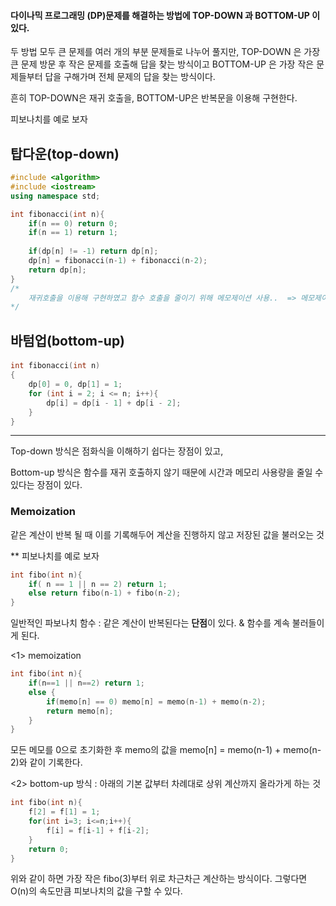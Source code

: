 #### 다이나믹 프로그래밍 (DP)문제를 해결하는 방법에 TOP-DOWN 과 BOTTOM-UP 이 있다.

두 방법 모두 큰 문제를 여러 개의 부분 문제들로 나누어 풀지만, TOP-DOWN 은 가장 큰 문제 방문 후 작은 문제를 호출해 답을 찾는 방식이고 BOTTOM-UP 은 가장 작은 문제들부터 답을 구해가며 전체 문제의 답을 찾는 방식이다.



흔히 TOP-DOWN은 재귀 호출을, BOTTOM-UP은 반복문을 이용해 구현한다.



피보나치를 예로 보자



## 탑다운(top-down)

~~~C++
#include <algorithm>
#include <iostream>
using namespace std;

int fibonacci(int n){
	if(n == 0) return 0;
    if(n == 1) return 1;
    
    if(dp[n] != -1) return dp[n];
    dp[n] = fibonacci(n-1) + fibonacci(n-2);
    return dp[n];
}
/*
	재귀호출을 이용해 구현하였고 함수 호출을 줄이기 위해 메모제이션 사용..  => 메모제이션 맨 아래에 설명
*/
~~~





## 바텀업(bottom-up)

#### 

~~~c
int fibonacci(int n)
{
    dp[0] = 0, dp[1] = 1;
    for (int i = 2; i <= n; i++){
	    dp[i] = dp[i - 1] + dp[i - 2];
    }
}
~~~



<hr>

Top-down 방식은 점화식을 이해하기 쉽다는 장점이 있고, 

Bottom-up 방식은 함수를 재귀 호출하지 않기 때문에 시간과 메모리 사용량을 줄일 수 있다는 장점이 있다.

 



### Memoization

같은 계산이 반복 될 때 이를 기록해두어 계산을 진행하지 않고 저장된 값을 불러오는 것



** 피보나치를 예로 보자

~~~c
int fibo(int n){
	if( n == 1 || n == 2) return 1; 
    else return fibo(n-1) + fibo(n-2); 
}
~~~

일반적인 파보나치 함수 :  같은 계산이 반복된다는 **단점**이 있다. & 함수를 계속 불러들이게 된다.



<1> memoization

~~~ c
int fibo(int n){ 
    if(n==1 || n==2) return 1; 
    else { 
        if(memo[n] == 0) memo[n] = memo(n-1) + memo(n-2); 
        return memo[n]; 
    } 
}
~~~

모든 메모를 0으로 초기화한 후 memo의 값을 memo[n] = memo(n-1) + memo(n-2)와 같이 기록한다. 



<2> bottom-up 방식 : 아래의 기본 값부터 차례대로 상위 계산까지 올라가게 하는 것

~~~c
int fibo(int n){
	f[2] = f[1] = 1;
    for(int i=3; i<=n;i++){
		f[i] = f[i-1] + f[i-2];
    }
    return 0;
}
~~~

위와 같이 하면 가장 작은 fibo(3)부터 위로 차근차근 계산하는 방식이다. 그렇다면 O(n)의 속도만큼 피보나치의 값을 구할 수 있다. 





 
